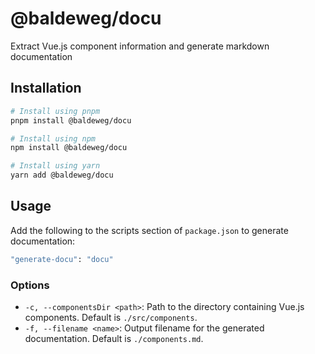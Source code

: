 # @baldeweg/docu

Extract Vue.js component information and generate markdown documentation

## Installation

```bash
# Install using pnpm
pnpm install @baldeweg/docu

# Install using npm
npm install @baldeweg/docu

# Install using yarn
yarn add @baldeweg/docu
```

## Usage

Add the following to the scripts section of `package.json` to generate documentation:

```bash
"generate-docu": "docu"
```

### Options

- `-c, --componentsDir <path>`: Path to the directory containing Vue.js components. Default is `./src/components`.
- `-f, --filename <name>`: Output filename for the generated documentation. Default is `./components.md`.
